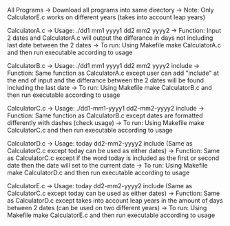 All Programs -> Download all programs into same directory
             -> Note: Only CalculatorE.c works on different years (takes into account leap years)
             
CalculatorA.c -> Usage: ./dd1 mm1 yyyy1 dd2 mm2 yyyy2
              -> Function: Input 2 dates and CalculatorA.c will output the differance in days not including last date between the 2 dates
              -> To run: Using Makefile make CalculatorA.c and then run executable according to usage

CalculatorB.c -> Usage: ./dd1 mm1 yyyy1 dd2 mm2 yyyy2 include 
              -> Function: Same function as CalculatorA.c except user can add "include" at the end of input and the differance between the 2 dates will be found including the last date
              -> To run: Using Makefile make CalculatorB.c and then run executable according to usage

CalculatorC.c -> Usage: ./dd1-mm1-yyyy1 dd2-mm2-yyyy2 include 
              -> Function: Same function as CalculatorB.c except dates are formatted differently with dashes (check usage)
              -> To run: Using Makefile make CalculatorC.c and then run executable according to usage
              
CalculatorD.c -> Usage: today dd2-mm2-yyyy2 include (Same as CalculatorC.c except today can be used as either dates)
              -> Function: Same as CalculatorC.c except if the word today is included as the first or second date then the date will set to the current date
              -> To run: Using Makefile make CalculatorD.c and then run executable according to usage

CalculatorE.c -> Usage: today dd2-mm2-yyyy2 include (Same as CalculatorC.c except today can be used as either dates)
              -> Function: Same as CalculatorD.c except takes into account leap years in the amount of days between 2 dates (can be used on two different years)
              -> To run: Using Makefile make CalculatorE.c and then run executable according to usage
            
